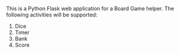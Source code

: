This is a Python Flask web application for a Board Game helper.
The following activities will be supported:
1. Dice
2. Timer
3. Bank
4. Score
